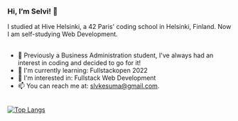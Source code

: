 <h3>Hi, I’m Selvi! 👋  </h3>
I studied at Hive Helsinki, a 42 Paris' coding school in Helsinki, Finland. Now I am self-studying Web Development. <br><br>

- 🥰 Previously a Business Administration student, I've always had an interest in coding and decided to go for it! 
- 🌱 I'm currently learning: Fullstackopen 2022
- 👻 I'm interested in: Fullstack Web Development
- 📫 You can reach me at: slvkesuma@gmail.com. <br><br>

[![Top Langs](https://github-readme-stats.vercel.app/api/top-langs/?username=miofri&show_icons=true&locale=en&layout=compact&theme=chartreuse-dark)](https://github.com/anuraghazra/github-readme-stats)
